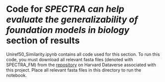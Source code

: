 # Code for ***SPECTRA can help evaluate the generalizability of foundation models in biology*** section of results

Uniref50_Similarity.ipynb contains all code used for this section. 
To run this code, you must download all relevant fasta files (denoted with SPECTRA_FM) from the [repository](https://dataverse.harvard.edu/dataset.xhtml?persistentId=doi:10.7910/DVN/W5UUNN) on Harvard Dataverse associated with this project. Place all relevant fasta files in this directory to run the notebook.
